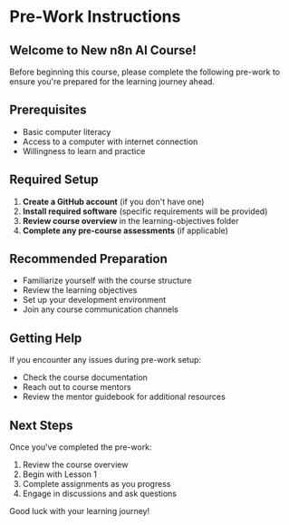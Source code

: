 # Pre-Work Instructions

## Welcome to New n8n AI Course!

Before beginning this course, please complete the following pre-work to ensure you're prepared for the learning journey ahead.

## Prerequisites

- Basic computer literacy
- Access to a computer with internet connection
- Willingness to learn and practice

## Required Setup

1. **Create a GitHub account** (if you don't have one)
2. **Install required software** (specific requirements will be provided)
3. **Review course overview** in the learning-objectives folder
4. **Complete any pre-course assessments** (if applicable)

## Recommended Preparation

- Familiarize yourself with the course structure
- Review the learning objectives
- Set up your development environment
- Join any course communication channels

## Getting Help

If you encounter any issues during pre-work setup:
- Check the course documentation
- Reach out to course mentors
- Review the mentor guidebook for additional resources

## Next Steps

Once you've completed the pre-work:
1. Review the course overview
2. Begin with Lesson 1
3. Complete assignments as you progress
4. Engage in discussions and ask questions

Good luck with your learning journey!